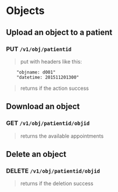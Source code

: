 # Objects


## Upload an object to a patient

### PUT `/v1/obj/patientid`
> put with headers like this:
```
    "objname: d001"
    "datetime: 201511201300"

```
> returns if the action success


## Download an object

### GET `/v1/obj/patientid/objid`
> returns the available appointments
>


## Delete an object 

### DELETE `/v1/obj/patientid/objid`
> returns if the deletion success
